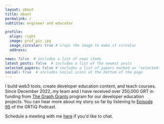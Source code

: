 ```yaml
---
layout: about
title: about
permalink: /
subtitle: engineer and educator

profile:
  align: right
  image: prof_pic.jpg
  image_circular: true # crops the image to make it circular
  address:

news: false  # includes a list of news items
latest_posts: false  # includes a list of the newest posts
selected_papers: false # includes a list of papers marked as "selected={true}"
social: true  # includes social icons at the bottom of the page
---
```


I build web3 tools, create developer education content, and teach courses. Since December 2022, my team and I have received over 250,000 GRT in funding from [The Graph Grants](https://thegraph.com/ecosystem/grants/) program for our developer education projects. You can hear more about my story so far by listening to [Episode 95](https://www.grtiq.com/grtiq-podcast-95-alex-pakalniskis/) of the GRTiQ Podcast. 

Schedule a meeting with me [here](https://calendly.com/alexpakalniskis3/30min) if you'd like to chat.
